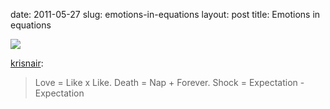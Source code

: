 date: 2011-05-27
slug: emotions-in-equations
layout: post
title: Emotions in equations


<img src="/tumblr_files/tumblr_llur37z2pS1qz5128o1_500.jpg"/><br/><p><a href="http://krisnair.tumblr.com/post/5895067103" target="_blank">krisnair</a>:</p>

<blockquote>

<p>Love = Like x Like. Death = Nap + Forever. Shock = Expectation - Expectation </p>

</blockquote>
